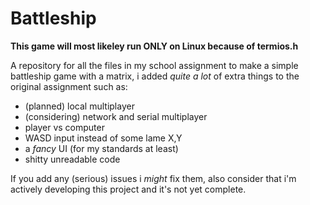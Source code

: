 # Battleship
**This game will most likeley run ONLY on Linux because of termios.h**

A repository for all the files in my school assignment to make a simple battleship game with a matrix, i added *quite a lot* of extra things to the original assignment such as:
- (planned) local multiplayer
- (considering) network and serial multiplayer
- player vs computer
- WASD input instead of some lame X,Y
- a *fancy* UI (for my standards at least)
- shitty unreadable code

If you add any (serious) issues i *might* fix them, also consider that i'm actively developing this project and it's not yet complete.

